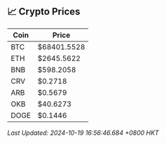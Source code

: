 ## 📈 Crypto Prices

| Coin | Price |
| ---- | ----- |
| BTC | $68401.5528 |
| ETH | $2645.5622 |
| BNB | $598.2058 |
| CRV | $0.2718 |
| ARB | $0.5679 |
| OKB | $40.6273 |
| DOGE | $0.1446 |

_Last Updated: 2024-10-19 16:56:46.684 +0800 HKT_
